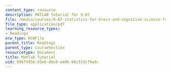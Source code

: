 ```yaml
---
content_type: resource
description: MATLAB tutorial for 9.07
file: /media/courses/9-07-statistics-for-brain-and-cognitive-science-fall-2016/096f9956d1ebdbc0a486b8c57dcf9a8c_MIT9_07F16_matlab_tutorial.pdf
file_type: application/pdf
learning_resource_types:
- Readings
ocw_type: OCWFile
parent_title: Readings
parent_type: CourseSection
resourcetype: Document
title: Matlab Tutorial
uid: 096f9956-d1eb-dbc0-a486-b8c57dcf9a8c
---
```

